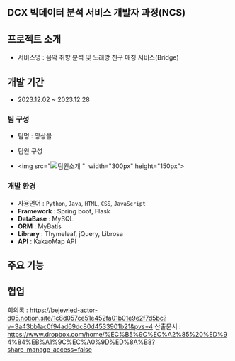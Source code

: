 ## DCX 빅데이터 분석 서비스 개발자 과정(NCS)
## 프로젝트 소개 
* 서비스명 : 음악 취향 분석 및 노래방 친구 매칭 서비스(Bridge)

## 개발 기간
* 2023.12.02 ~ 2023.12.28
 
### 팀 구성
* 팀명 : 앙상블
* 팀원 구성

* <img src="![팀원소개](https://github.com/Heum-github/project_bridge/assets/143698704/35648311-f258-4bf4-86e1-aa8b36356257)
"  width="300px" height="150px">

### 개발 환경
- 사용언어 : `Python`, `Java`, `HTML`, `CSS`, `JavaScript`
- **Framework** : Spring boot, Flask
- **DataBase** : MySQL 
- **ORM** : MyBatis
- **Library** : Thymeleaf, jQuery, Librosa
- **API** : KakaoMap API

## 주요 기능



## 협업
회의록 : https://bejewled-actor-d05.notion.site/1c8d057ce51e452fa01b01e9e2f7d5bc?v=3a43bb1ac0f94ad69dc80d4533901b21&pvs=4
산출문서 : https://www.dropbox.com/home/%EC%B5%9C%EC%A2%85%20%ED%94%84%EB%A1%9C%EC%A0%9D%ED%8A%B8?share_manage_access=false
